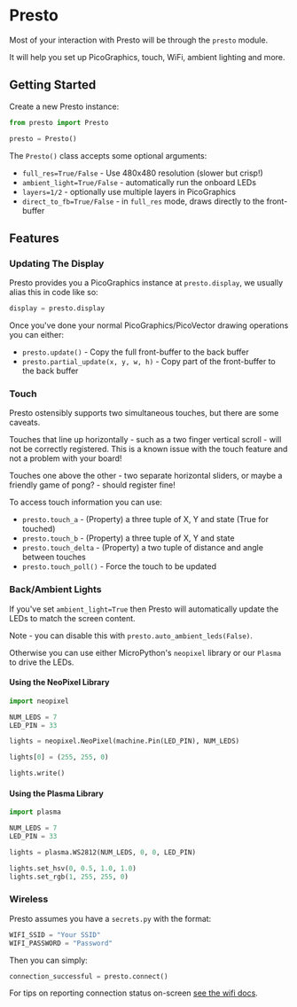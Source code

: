 # Presto

Most of your interaction with Presto will be through the `presto` module.

It will help you set up PicoGraphics, touch, WiFi, ambient lighting and more.

## Getting Started

Create a new Presto instance:

```python
from presto import Presto

presto = Presto()
```

The `Presto()` class accepts some optional arguments:

* `full_res=True/False` - Use 480x480 resolution (slower but crisp!)
* `ambient_light=True/False` - automatically run the onboard LEDs
* `layers=1/2` - optionally use multiple layers in PicoGraphics
* `direct_to_fb=True/False` - in `full_res` mode, draws directly to the front-buffer

## Features

### Updating The Display

Presto provides you a PicoGraphics instance at `presto.display`, we usually
alias this in code like so:

```python
display = presto.display
```

Once you've done your normal PicoGraphics/PicoVector drawing operations you
can either:

* `presto.update()` - Copy the full front-buffer to the back buffer
* `presto.partial_update(x, y, w, h)` - Copy part of the front-buffer to the back buffer

### Touch

Presto ostensibly supports two simultaneous touches, but there are some caveats.

Touches that line up horizontally - such as a two finger vertical scroll - will
not be correctly registered. This is a known issue with the touch feature and
not a problem with your board!

Touches one above the other - two separate horizontal sliders, or maybe a friendly
game of pong? - should register fine!

To access touch information you can use:

* `presto.touch_a` - (Property) a three tuple of X, Y and state (True for touched)
* `presto.touch_b` - (Property) a three tuple of X, Y and state
* `presto.touch_delta` - (Property) a two tuple of distance and angle between touches
* `presto.touch_poll()` - Force the touch to be updated

### Back/Ambient Lights

If you've set `ambient_light=True` then Presto will automatically update the LEDs
to match the screen content.

Note - you can disable this with `presto.auto_ambient_leds(False)`.

Otherwise you can use either MicroPython's `neopixel` library or our `Plasma` to
drive the LEDs.

#### Using the NeoPixel Library

```python
import neopixel

NUM_LEDS = 7
LED_PIN = 33

lights = neopixel.NeoPixel(machine.Pin(LED_PIN), NUM_LEDS)

lights[0] = (255, 255, 0)

lights.write()
```

#### Using the Plasma Library


```python
import plasma

NUM_LEDS = 7
LED_PIN = 33

lights = plasma.WS2812(NUM_LEDS, 0, 0, LED_PIN)

lights.set_hsv(0, 0.5, 1.0, 1.0)
lights.set_rgb(1, 255, 255, 0)
```

### Wireless

Presto assumes you have a `secrets.py` with the format:

```python
WIFI_SSID = "Your SSID"
WIFI_PASSWORD = "Password"
```

Then you can simply:

```python
connection_successful = presto.connect()
```

For tips on reporting connection status on-screen [see the wifi docs](wifi.md).